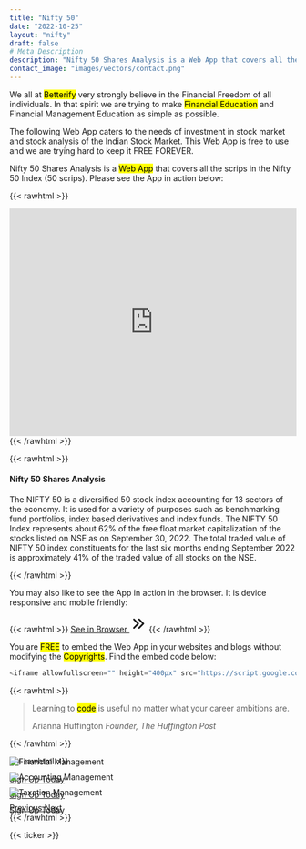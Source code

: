 ```yaml
---
title: "Nifty 50"
date: "2022-10-25"
layout: "nifty"
draft: false
# Meta Description
description: "Nifty 50 Shares Analysis is a Web App that covers all the scrips in the Nifty 50 Index (50 scrips). This Web App caters to the needs of investment in stock market and stock analysis of the Indian Stock Market. This Web App is free to use and we are trying hard to keep it FREE FOREVER."
contact_image: "images/vectors/contact.png"
---
```


We all at <mark>Betterify</mark> very strongly believe in the Financial Freedom of all individuals. In that spirit we are trying to make <mark>Financial Education</mark> and Financial Management Education as simple as possible.

<span class="blue">The following Web App caters to the needs of investment in stock market and stock analysis of the Indian Stock Market. This Web App is free to use and we are trying hard to keep it FREE FOREVER.<span>

<!-- ![Nifty 50 Drawing](https://docs.google.com/drawings/d/1M8VQsH_cnqZ4aOPL8OX_aj0Fa6S9m9w9PSPgV79j3wg/export/png) -->

Nifty 50 Shares Analysis is a <mark>Web App</mark> that covers all the scrips in the Nifty 50 Index (50 scrips). Please see the App in action below: 

{{< rawhtml >}}
<div class="card shadow mt-2 mb-4">
<iframe allowfullscreen="" height="400px" src="https://script.google.com/macros/s/AKfycbxFLGgfqNBEVN0QOhBEO_kH4axhBGgaLWToBT13Nl8GyW1UTXUc6tRK5wgHez9rcFM_0w/exec" style="border: 0px #ffffff none;" width="100%"></iframe>
</div>
{{< /rawhtml >}}

{{< rawhtml >}}
<div class="card bd-callout bd-callout-info shadow">
<h4 id="conveying-meaning-to-assistive-technologies"><marker>Nifty 50 Shares Analysis<marker></h4>
<p class="yellow">The NIFTY 50 is a diversified 50 stock index accounting for 13 sectors of the economy. It is used for a variety of purposes such as benchmarking fund portfolios, index based derivatives and index funds. The NIFTY 50 Index represents about 62% of the free float market capitalization of the stocks listed on NSE as on September 30, 2022. The total traded value of NIFTY 50 index constituents for the last six months ending September 2022 is approximately 41% of the traded value of all stocks on the NSE.</p>
</div>
{{< /rawhtml >}}

You may also like to see the App in action in the browser. It is device responsive and mobile friendly:

{{< rawhtml >}}
<a href="https://script.google.com/macros/s/AKfycbwA4SZqQqR8EtDr17mXHOjagIfh9CdMFQV-8XidRhXzYSKr1UUmUgJrQGCYSvPh_CBXEQ/exec" target="_blank" class="btn btn-primary btn-lg mb-4">See in Browser <svg xmlns="http://www.w3.org/2000/svg" class="h-5 w-5" viewBox="0 0 20 20" width="30px" height="30px" fill="currentColor">
  <path fill-rule="evenodd" d="M10.293 15.707a1 1 0 010-1.414L14.586 10l-4.293-4.293a1 1 0 111.414-1.414l5 5a1 1 0 010 1.414l-5 5a1 1 0 01-1.414 0z" clip-rule="evenodd" />
  <path fill-rule="evenodd" d="M4.293 15.707a1 1 0 010-1.414L8.586 10 4.293 5.707a1 1 0 011.414-1.414l5 5a1 1 0 010 1.414l-5 5a1 1 0 01-1.414 0z" clip-rule="evenodd" />
</svg></a>
{{< /rawhtml >}}

You are <mark>FREE</mark> to embed the Web App in your websites and blogs without modifying the <mark>Copyrights</mark>. Find the embed code below:

```javascript
<iframe allowfullscreen="" height="400px" src="https://script.google.com/macros/s/AKfycbwA4SZqQqR8EtDr17mXHOjagIfh9CdMFQV-8XidRhXzYSKr1UUmUgJrQGCYSvPh_CBXEQ/exec" style="border: 0px #ffffff none;" width="100%"></iframe>
```

{{< rawhtml >}}
<blockquote class="blockquote mb-4">
  <p>Learning to <mark>code</mark> is useful no matter what your career ambitions are.</p>
  <footer class="blockquote-footer">Arianna Huffington <cite title="Source Title">Founder, The Huffington Post</cite></footer>
</blockquote>  
{{< /rawhtml >}}

{{< rawhtml >}}
<!-- New Slider -->
<div id="carouselExampleControls" class="carousel slide card shadow mb-4" data-ride="carousel">
  <div class="carousel-inner">
    <div class="carousel-item active">
      <img class="d-block w-100" src="https://docs.google.com/drawings/d/e/2PACX-1vRS5cx09hhhWYSsFsHNfhNKdcreQsdRY9dLNdm0xNpMj4h0cZOqyzEQO4kADLVi69e3RmV66gApSQSm/pub?w=960&amp;h=600" alt="Financial Management">
      <div class="carousel-caption">
        <!-- <h3>New York</h3>
        <p>We love the Big Apple!</p> -->
        <p><a class="btn btn-lg btn-primary" href="#">Sign Up Today</a></p>
      </div>
    </div>
    <div class="carousel-item">
      <img class="d-block w-100" src="https://docs.google.com/drawings/d/e/2PACX-1vSPWPQ5wj_R0_uK_INLJmpiS-xM84j8g1UJcZFAf2ffQvqz6M6kmubLx4tQnrMJeYW_dkc4P7slyzbK/pub?w=960&amp;h=600" alt="Accounting Management">
      <div class="carousel-caption">
        <!-- <h3>New York</h3>
        <p>We love the Big Apple!</p> -->
        <p><a class="btn btn-lg btn-primary" href="#">Sign Up Today</a></p>
      </div>
    </div>
    <div class="carousel-item">
      <img class="d-block w-100" src="https://docs.google.com/drawings/d/e/2PACX-1vTQMEnlPKfcG27XNs6gvLRHTVHhBrNIcLgu1bYYO_8OWHlzxA1upjS8rArf8sUPIQF85R-uJI-s9Nbm/pub?w=960&amp;h=600" alt="Taxation Management">
      <div class="carousel-caption">
        <!-- <h3>New York</h3>
        <p>We love the Big Apple!</p> -->
        <p><a class="btn btn-lg btn-primary" href="#">Sign Up Today</a></p>
      </div>
    </div>
  </div>
  <a class="carousel-control-prev" href="#carouselExampleControls" role="button" data-slide="prev">
    <span class="carousel-control-prev-icon" aria-hidden="true"></span>
    <span class="sr-only">Previous</span>
  </a>
  <a class="carousel-control-next" href="#carouselExampleControls" role="button" data-slide="next">
    <span class="carousel-control-next-icon" aria-hidden="true"></span>
    <span class="sr-only">Next</span>
  </a>
</div>
<style>
.carousel-item {
  margin-top: -30px;
  margin-bottom: -35px;
}
.btn-lg:hover {
  text-decoration: none !important;
}
</style>
{{< /rawhtml >}}

{{< ticker >}}